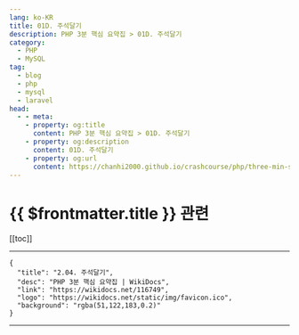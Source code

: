 ```yaml
---
lang: ko-KR
title: 01D. 주석달기
description: PHP 3분 핵심 요약집 > 01D. 주석달기
category: 
  - PHP
  - MySQL
tag: 
  - blog
  - php
  - mysql
  - laravel
head:
  - - meta:
    - property: og:title
      content: PHP 3분 핵심 요약집 > 01D. 주석달기
    - property: og:description
      content: 01D. 주석달기
    - property: og:url
      content: https://chanhi2000.github.io/crashcourse/php/three-min-summary/01-basics/01D.html
---
```


# {{ $frontmatter.title }} 관련

[[toc]]

---

```component VPCard
{
  "title": "2.04. 주석달기",
  "desc": "PHP 3분 핵심 요약집 | WikiDocs",
  "link": "https://wikidocs.net/116749",
  "logo": "https://wikidocs.net/static/img/favicon.ico",
  "background": "rgba(51,122,183,0.2)"
}
```

---
